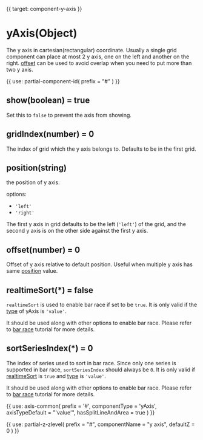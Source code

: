 
{{ target: component-y-axis }}

# yAxis(Object)

The y axis in cartesian(rectangular) coordinate. Usually a single grid component can place at most 2 y axis, one on the left and another on the right. [offset](~yAxis.offset) can be used to avoid overlap when you need to put more than two y axis.

{{ use: partial-component-id(
    prefix = "#"
) }}

## show(boolean) = true

Set this to `false` to prevent the axis from showing.

## gridIndex(number) = 0

The index of grid which the y axis belongs to. Defaults to be in the first grid.

## position(string)

the position of y axis.

options:
+ `'left'`
+ `'right'`

The first y axis in grid defaults to be the left (`'left'`)  of the grid, and the second y axis is on the other side against the first y axis.

## offset(number) = 0

Offset of y axis relative to default position. Useful when multiple y axis has same [position](~yAxis.position) value.

## realtimeSort(*) = false

`realtimeSort` is used to enable bar race if set to be `true`. It is only valid if the [type](~yAxis.type) of yAxis is `'value'`.

It should be used along with other options to enable bar race. Please refer to [bar race](tutorial.html#Bar%20Race) tutorial for more details.

## sortSeriesIndex(*) = 0

The index of series used to sort in bar race. Since only one series is supported in bar race, `sortSeriesIndex` should always be `0`. It is only valid if [realtimeSort](~yAxis.realtimeSort) is `true` and [type](~yAxis.type) is `'value'`.

It should be used along with other options to enable bar race. Please refer to [bar race](tutorial.html#Bar%20Race) tutorial for more details.

{{ use: axis-common(
    prefix = '#',
    componentType = 'yAxis',
    axisTypeDefault = "'value'",
    hasSplitLineAndArea = true
) }}

{{ use: partial-z-zlevel(
    prefix = "#",
    componentName = "y axis",
    defaultZ = 0
) }}

